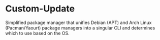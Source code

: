 # Custom-Update
Simplified package manager that unifies Debian (APT) and Arch Linux (Pacman/Yaourt) package managers into a singular CLI and determines which to use based on the OS.
